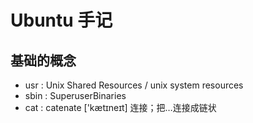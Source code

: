 # Ubuntu 手记
## 基础的概念
* usr   :   Unix Shared Resources / unix system resources
* sbin  :   SuperuserBinaries
* cat   :   catenate ['kætɪneɪt] 连接；把…连接成链状


